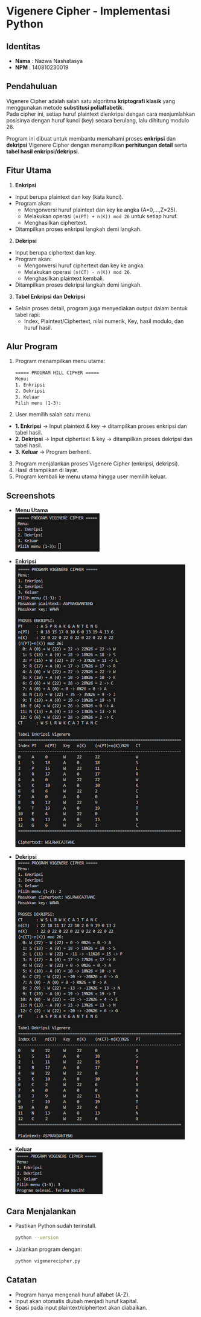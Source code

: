 # Vigenere Cipher - Implementasi Python

## Identitas
- **Nama** : Nazwa Nashatasya
- **NPM**  : 140810230019  

## Pendahuluan
Vigenere Cipher adalah salah satu algoritma **kriptografi klasik** yang menggunakan metode **substitusi polialfabetik**.  
Pada cipher ini, setiap huruf plaintext dienkripsi dengan cara menjumlahkan posisinya dengan huruf kunci (key) secara berulang, lalu dihitung modulo 26.

Program ini dibuat untuk membantu memahami proses **enkripsi** dan **dekripsi** Vigenere Cipher dengan menampilkan **perhitungan detail** serta **tabel hasil enkripsi/dekripsi**.

## Fitur Utama
1. **Enkripsi**  
  - Input berupa plaintext dan key (kata kunci).  
  - Program akan:
    - Mengonversi huruf plaintext dan key ke angka (A=0,...,Z=25).  
    - Melakukan operasi `(n(PT) + n(K)) mod 26` untuk setiap huruf.  
    - Menghasilkan ciphertext.  
  - Ditampilkan proses enkripsi langkah demi langkah.   

2. **Dekripsi**  
  - Input berupa ciphertext dan key.  
  - Program akan:
    - Mengonversi huruf ciphertext dan key ke angka.  
    - Melakukan operasi `(n(CT) - n(K)) mod 26`.  
    - Menghasilkan plaintext kembali.  
  - Ditampilkan proses dekripsi langkah demi langkah.

3. **Tabel Enkripsi dan Dekripsi**  
  - Selain proses detail, program juga menyediakan output dalam bentuk tabel rapi:
    - Index, Plaintext/Ciphertext, nilai numerik, Key, hasil modulo, dan huruf hasil.  

## Alur Program
1. Program menampilkan menu utama:
   ```
   ===== PROGRAM HILL CIPHER =====
   Menu:
   1. Enkripsi
   2. Dekripsi
   3. Keluar
   Pilih menu (1-3):
   ```
2. User memilih salah satu menu.
  - **1. Enkripsi** → Input plaintext & key → ditampilkan proses enkripsi dan tabel hasil.  
  - **2. Dekripsi** → Input ciphertext & key → ditampilkan proses dekripsi dan tabel hasil.  
  - **3. Keluar** → Program berhenti.  
3. Program menjalankan proses Vigenere Cipher (enkripsi, dekripsi).  
4. Hasil ditampilkan di layar.  
5. Program kembali ke menu utama hingga user memilih keluar.  

## Screenshots
- **Menu Utama**  
  ![Menu Utama](screenshots/menu.png)

- **Enkripsi**   
  ![Enkripsi](screenshots/enkripsi.png)  

- **Dekripsi**  
  ![Dekripsi](screenshots/dekripsi.png)

- **Keluar**  
   ![Keluar](screenshots/keluar.png)

## Cara Menjalankan
- Pastikan Python sudah terinstall.  
  ```bash
  python --version
  ```
- Jalankan program dengan:
  ```bash
  python vigenerecipher.py
  ```

## Catatan
- Program hanya mengenali huruf alfabet (A-Z).
- Input akan otomatis diubah menjadi huruf kapital.
- Spasi pada input plaintext/ciphertext akan diabaikan.